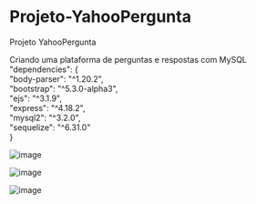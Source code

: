 # Projeto-YahooPergunta
 Projeto YahooPergunta


Criando uma plataforma de perguntas e respostas com MySQL  <br>
  "dependencies": {                                  <br>
    "body-parser": "^1.20.2",                        
    "bootstrap": "^5.3.0-alpha3",                    <br>
    "ejs": "^3.1.9",                                 <br>
    "express": "^4.18.2",                            <br>
    "mysql2": "^3.2.0",                              <br>
    "sequelize": "^6.31.0"                           <br>
  }         <br>


![image](https://user-images.githubusercontent.com/68399974/232638045-347bce28-30d3-4aaf-bd0e-e04f7e46ae35.png)


![image](https://user-images.githubusercontent.com/68399974/232638068-d7cfa06d-3ecd-4445-aca3-d76b29d33533.png)


![image](https://user-images.githubusercontent.com/68399974/232638154-589b4901-8147-4033-9157-c0f89b7b1c5f.png)
